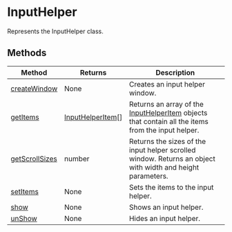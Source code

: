 # InputHelper

Represents the InputHelper class.


## Methods

| Method | Returns | Description |
| ------ | ------- | ----------- |
| [createWindow](./Methods/createWindow.md) | None | Creates an input helper window. |
| [getItems](./Methods/getItems.md) | [InputHelperItem](../Enumeration/InputHelperItem.md)[] | Returns an array of the [InputHelperItem](../Enumeration/InputHelperItem.md) objects that contain all the items from the input helper. |
| [getScrollSizes](./Methods/getScrollSizes.md) | number | Returns the sizes of the input helper scrolled window. Returns an object with width and height parameters. |
| [setItems](./Methods/setItems.md) | None | Sets the items to the input helper. |
| [show](./Methods/show.md) | None | Shows an input helper. |
| [unShow](./Methods/unShow.md) | None | Hides an input helper. |
